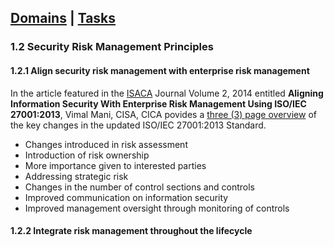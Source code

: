 [Domains](../index.md) | [Tasks](index.md)
---
### 1.2 Security Risk Management Principles

#### 1.2.1 Align security risk management with enterprise risk management

In the article featured in the [ISACA] Journal Volume 2, 2014 entitled **Aligning Information Security With Enterprise Risk Management Using ISO/IEC 27001:2013**, Vimal Mani, CISA, CICA povides a [three (3) page overview][ISO] of the key changes in the updated ISO/IEC 27001:2013 Standard. 

- Changes introduced in risk assessment
-  Introduction of risk ownership 
- More importance given to interested parties
- Addressing strategic risk
- Changes in the number of control sections and controls
- Improved communication on information security
- Improved management oversight through monitoring of controls

#### 1.2.2 Integrate risk management throughout the lifecycle




[ISO]:https://www.isaca.org/Journal/archives/2014/Volume-2/Documents/Aligning-IS-With-Enterprise-Risk-Management-Using-ISO-IEC-27001-2013_joa_Eng_0314.pdf
[ISACA]:https://www.isaca.org/Journal/archives/2014/Volume-2/Pages/Aligning-Information-Security-With-Enterprise-Risk-Management-Using-ISO-IEC-27001-2013.aspx#1
